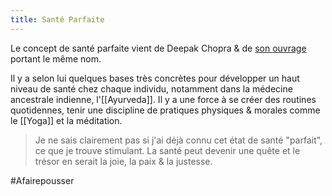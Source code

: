 ```yaml
---
title: Santé Parfaite
---
```


Le concept de santé parfaite vient de Deepak Chopra & de [son ouvrage](https://fr.wikipedia.org/wiki/Deepak_Chopra) portant le même nom.

Il y a selon lui quelques bases très concrètes pour développer un haut niveau de santé chez chaque individu, notamment dans la médecine ancestrale indienne, l'[[Ayurveda]]. Il y a une force à se créer des routines quotidennes, tenir une discipline de pratiques physiques & morales comme le [[Yoga]] et la méditation.

> Je ne sais clairement pas si j'ai déjà connu cet état de santé "parfait", ce que je trouve stimulant. La santé peut devenir une quête et le trésor en serait la joie, la paix & la justesse.

#Afairepousser
